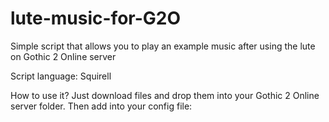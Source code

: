 # lute-music-for-G2O
Simple script that allows you to play an example music after using the lute on Gothic 2 Online server

Script language: Squirell

How to use it? Just download files and drop them into your Gothic 2 Online server folder. Then add into your config file:

<script src="packet-server" type="server" />
<script src="packet-client" type="client" />
<script src="lute-server" type="server" />
<script src="lute-client" type="client" />

... and it's done. Now, when you use lute on G2O server you and players near you will hear simple lute music that you can edit freely.
